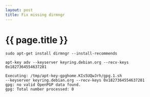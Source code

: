 ```yaml
---
layout: post
title: Fix missing dirmngr
---
```


{{ page.title }}
================

<link href="css/blackboard.css" rel="stylesheet">



<pre><code>sudo apt-get install dirmngr --install-recommends
</code></pre>


<pre><code>apt-key adv --keyserver keyring.debian.org --recv-keys 0x1827364554637281
</code></pre>


<pre><code>Executing: /tmp/apt-key-gpghome.KIs5UQwJrh/gpg.1.sh
--keyserver keyring.debian.org --recv-keys 0x1827364554637281
gpg: no valid OpenPGP data found.
gpg: Total number processed: 0
</code></pre>
